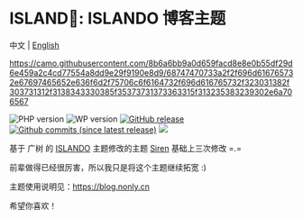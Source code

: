﻿ISLAND🌸: ISLANDO 博客主题
===

中文 | [English](README-en.md)

https://camo.githubusercontent.com/8b6a6bb9a0d659facd8e8e0b55df29d6e459a2c4cd77554a8dd9e29f9190e8d9/68747470733a2f2f696d616765732e67697465652e636f6d2f75706c6f6164732f696d616765732f323031382f303731312f3138343330385f35373731373363315f313235383239302e6a706567

![PHP version](https://img.shields.io/badge/PHP-7.1+-4F5B93.svg?style=flat-square&logo=php)
![WP version](https://img.shields.io/badge/WordPress-5.3-0073aa.svg?style=flat-square&logo=wordpress)
[![GitHub release](https://img.shields.io/github/v/release/mashirozx/Sakura.svg?style=flat-square&logo=github)](https://github.com/mashirozx/Sakura/releases/latest)
[![Github commits (since latest release)](https://img.shields.io/github/commits-since/mashirozx/Sakura/latest/dev.svg?style=flat-square&logo=git&color=important)](https://github.com/mashirozx/Sakura/commits/dev)
[![](https://data.jsdelivr.com/v1/package/gh/moezx/cdn/badge)](https://www.jsdelivr.com/package/gh/moezx/cdn)

基于 广树 的 [ISLANDO](http://www.akina.pw/themeakina) 主题修改的主题 [Siren](https://github.com/louie-senpai/Siren) 基础上三次修改 =.=

前辈做得已经很厉害，所以我只是将这个主题继续拓宽 :)


主题使用说明见：<https://blog.nonly.cn>

希望你喜欢！
